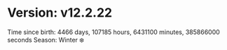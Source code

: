 # Version: v12.2.22
Time since birth: 4466 days, 107185 hours, 6431100 minutes, 385866000 seconds
Season: Winter ❄️
